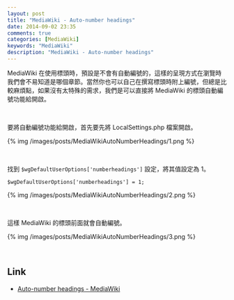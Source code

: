 ```yaml
---
layout: post
title: "MediaWiki - Auto-number headings"
date: 2014-09-02 23:35
comments: true
categories: [MediaWiki]
keywords: "MediaWiki"
description: "MediaWiki - Auto-number headings"
---
```


MediaWiki 在使用標頭時，預設是不會有自動編號的，這樣的呈現方式在瀏覽時我們會不易知道是哪個章節。當然你也可以自己在撰寫標頭時附上編號，但總是比較麻煩點，如果沒有太特殊的需求，我們是可以直接將 MediaWiki 的標頭自動編號功能給開啟。  

<!-- More -->

<br/>

要將自動編號功能給開啟，首先要先將 LocalSettings.php 檔案開啟。  

{% img /images/posts/MediaWikiAutoNumberHeadings/1.png %}

<br/>

找到 `$wgDefaultUserOptions['numberheadings']` 設定，將其值設定為 1。  

    $wgDefaultUserOptions['numberheadings'] = 1;

{% img /images/posts/MediaWikiAutoNumberHeadings/2.png %}

<br/>


這樣 MediaWiki 的標頭前面就會自動編號。  

{% img /images/posts/MediaWikiAutoNumberHeadings/3.png %}

<br/>

Link
----
* [Auto-number headings - MediaWiki](http://www.mediawiki.org/w/index.php?title=Auto-number_headings)
